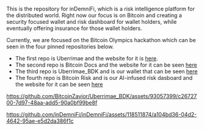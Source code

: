 This is the repository for inDemniFi, which is a risk intelligence platform for the distributed world. Right now our focus is on Bitcoin and creating a security focused wallet and risk dashboard for wallet holders, while eventually offering insurance for those wallet holders. 

Currently, we are focused on the Bitcoin Olympics hackathon which can be seen in the four pinned repositories below. 
- The first repo is Uberrimae and the website for it is [here](https://InsuringBitcoin.vercel.app).
- The second repo is Bitcoin Docs and the website for it can be seen [here](https://BitcoinDocs.vercel.app)
- The third repo is Uberrimae_BDK and is our wallet that can be seen [here](https://github.com/inDemniFi/Uberrimae_BDK)
- The fourth repo is Bitcoin Risk and is our AI-infused risk dasboard and the website for it can be seen [here](https://BitcoinRisk.vercel.app)


https://github.com/BitcoinZavior/Uberrimae_BDK/assets/93057399/c2672700-7d97-48aa-add5-90a0bf99be8f




https://github.com/inDemniFi/inDemniFi/assets/118511874/a104bd36-04d2-4642-95ae-e5d2da386f1c
